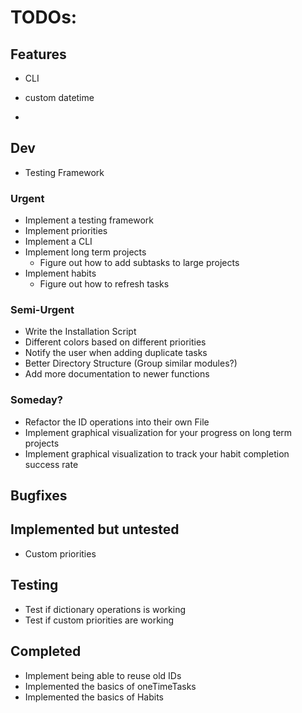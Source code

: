 # TODOs:

## Features

- CLI
- custom datetime

- 

## Dev

- Testing Framework

### Urgent

- Implement a testing framework
- Implement priorities
- Implement a CLI
- Implement long term projects
    - Figure out how to add subtasks to large projects
- Implement habits
    - Figure out how to refresh tasks

### Semi-Urgent

- Write the Installation Script
- Different colors based on different priorities
- Notify the user when adding duplicate tasks
- Better Directory Structure (Group similar modules?) 
- Add more documentation to newer functions

### Someday?

- Refactor the ID operations into their own File
- Implement graphical visualization for your progress on long term projects
- Implement graphical visualization to track your habit completion success rate

## Bugfixes

## Implemented but untested

- Custom priorities

## Testing

- Test if dictionary operations is working
- Test if custom priorities are working

## Completed

- Implement being able to reuse old IDs
- Implemented the basics of oneTimeTasks
- Implemented the basics of Habits